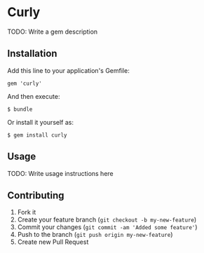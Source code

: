 # Curly

TODO: Write a gem description

## Installation

Add this line to your application's Gemfile:

    gem 'curly'

And then execute:

    $ bundle

Or install it yourself as:

    $ gem install curly

## Usage

TODO: Write usage instructions here

## Contributing

1. Fork it
2. Create your feature branch (`git checkout -b my-new-feature`)
3. Commit your changes (`git commit -am 'Added some feature'`)
4. Push to the branch (`git push origin my-new-feature`)
5. Create new Pull Request
